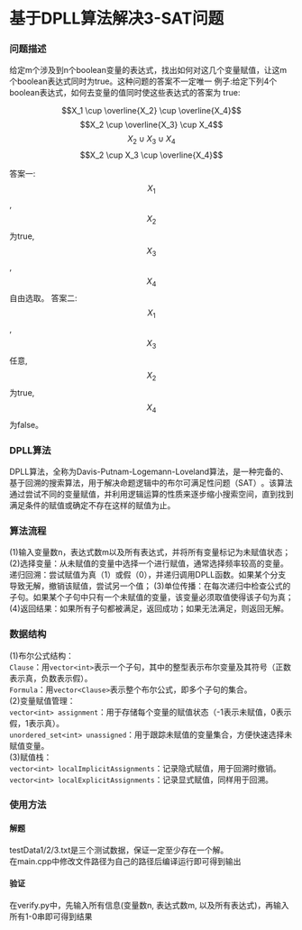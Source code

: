 # 基于DPLL算法解决3-SAT问题

### 问题描述 
给定m个涉及到n个boolean变量的表达式，找出如何对这几个变量赋值，让这m个boolean表达式同时为true。这种问题的答案不一定唯一
例子:给定下列4个boolean表达式，如何去变量的值同时使这些表达式的答案为 true:

$$X_1 \cup \overline{X_2} \cup \overline{X_4}$$ 
$$X_2 \cup \overline{X_3} \cup X_4$$
$$X_2 \cup X_3 \cup X_4$$
$$X_2 \cup X_3 \cup \overline{X_4}$$

答案一: $$X_1$$, $$X_2$$ 为true, $$X_3$$, $$X_4$$ 自由选取。
答案二: $$X_1$$, $$X_3$$ 任意, $$X_2$$ 为true, $$X_4$$ 为false。

### DPLL算法
DPLL算法，全称为Davis-Putnam-Logemann-Loveland算法，是一种完备的、基于回溯的搜索算法，用于解决命题逻辑中的布尔可满足性问题（SAT）‌。该算法通过尝试不同的变量赋值，并利用逻辑运算的性质来逐步缩小搜索空间，直到找到满足条件的赋值或确定不存在这样的赋值为止。

### 算法流程
(1)输入变量数n，表达式数m以及所有表达式，并将所有变量标记为未赋值状态；
(2)选择变量：从未赋值的变量中选择一个进行赋值，通常选择频率较高的变量。
递归回溯：尝试赋值为真（1）或假（0），并递归调用DPLL函数。如果某个分支导致无解，撤销该赋值，尝试另一个值；
(3)单位传播：在每次递归中检查公式的子句。如果某个子句中只有一个未赋值的变量，该变量必须取值使得该子句为真；
(4)返回结果：如果所有子句都被满足，返回成功；如果无法满足，则返回无解。

### 数据结构  
(1)布尔公式结构：       
`Clause`：用`vector<int>`表示一个子句，其中的整型表示布尔变量及其符号（正数表示真，负数表示假）。      
`Formula`：用`vector<Clause>`表示整个布尔公式，即多个子句的集合。       
(2)变量赋值管理：  
`vector<int> assignment`：用于存储每个变量的赋值状态（-1表示未赋值，0表示假，1表示真）。   
`unordered_set<int> unassigned`：用于跟踪未赋值的变量集合，方便快速选择未赋值变量。   
(3)赋值栈：  
`vector<int> localImplicitAssignments`：记录隐式赋值，用于回溯时撤销。  
`vector<int> localExplicitAssignments`：记录显式赋值，同样用于回溯。  

### 使用方法
#### 解题
testData1/2/3.txt是三个测试数据，保证一定至少存在一个解。   
在main.cpp中修改文件路径为自己的路径后编译运行即可得到输出
#### 验证 
在verify.py中，先输入所有信息(变量数n, 表达式数m, 以及所有表达式)，再输入所有1-0串即可得到结果


